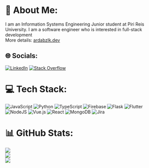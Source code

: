# 💫 About Me:

I am an Information Systems Engineering Junior student at Piri Reis University. I am a software engineer who is interested in full-stack development<br>More details: [ardabzlk.dev](https://ardabozlak.dev/)


## 🌐 Socials:

[![LinkedIn](https://img.shields.io/badge/LinkedIn-%230077B5.svg?logo=linkedin&logoColor=white)](https://linkedin.com/in/https://www.linkedin.com/in/ardabozlak/en) [![Stack Overflow](https://img.shields.io/badge/-Stackoverflow-FE7A16?logo=stack-overflow&logoColor=white)](https://stackoverflow.com/users/ardabzlk) 

# 💻 Tech Stack:

![JavaScript](https://img.shields.io/badge/javascript-%23323330.svg?style=for-the-badge&logo=javascript&logoColor=%23F7DF1E) ![Python](https://img.shields.io/badge/python-3670A0?style=for-the-badge&logo=python&logoColor=ffdd54) ![TypeScript](https://img.shields.io/badge/typescript-%23007ACC.svg?style=for-the-badge&logo=typescript&logoColor=white) ![Firebase](https://img.shields.io/badge/firebase-%23039BE5.svg?style=for-the-badge&logo=firebase) ![Flask](https://img.shields.io/badge/flask-%23000.svg?style=for-the-badge&logo=flask&logoColor=white) ![Flutter](https://img.shields.io/badge/Flutter-%2302569B.svg?style=for-the-badge&logo=Flutter&logoColor=white) ![NodeJS](https://img.shields.io/badge/node.js-6DA55F?style=for-the-badge&logo=node.js&logoColor=white) ![Vue.js](https://img.shields.io/badge/vuejs-%2335495e.svg?style=for-the-badge&logo=vuedotjs&logoColor=%234FC08D) ![React](https://img.shields.io/badge/react-%2320232a.svg?style=for-the-badge&logo=react&logoColor=%2361DAFB) ![MongoDB](https://img.shields.io/badge/MongoDB-%234ea94b.svg?style=for-the-badge&logo=mongodb&logoColor=white) ![Jira](https://img.shields.io/badge/jira-%230A0FFF.svg?style=for-the-badge&logo=jira&logoColor=white)

# 📊 GitHub Stats:

![](https://github-readme-stats.vercel.app/api?username=ardabzlk&theme=dark&hide_border=false&include_all_commits=true&count_private=true)<br/>
![](https://github-readme-streak-stats.herokuapp.com/?user=ardabzlk&theme=dark&hide_border=false)<br/>
![](https://github-readme-stats.vercel.app/api/top-langs/?username=ardabzlk&theme=dark&hide_border=false&include_all_commits=true&count_private=true&layout=compact)

